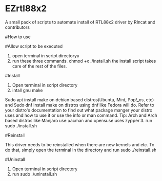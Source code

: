 # EZrtl88x2
A small pack of scripts to automate install of RTL88x2 driver by RIncat and contributors

#How to use

#Allow script to be executed
1. open terminal in script directoryu
2. run these three commands.
chmod +x ./install.sh
the install script takes care of the rest of the files.

#Install
1. Open terminal in script directory
2. intall gnu make

Sudo apt install make on debian based distros(Ubuntu, Mint, Pop!_os, etc) and Sudo dnf install make on distros using dnf like Fedora will do.
Refer to your distro's documentation to find out what package manger your distro uses and how to use it or use the info or man command.
Tip: Arch and Arch based distros like Manjaro use pacman and opensuse uses zypper
3. run sudo ./install.sh

#Reinstall

This driver needs to be reinstalled when there are new kernels and etc.
To do that, simply open the terminal in the directory and run sudo ./reinstall.sh

#Uninstall

1. Open terminal in script directory
2. run sudo ./uninstall.sh
